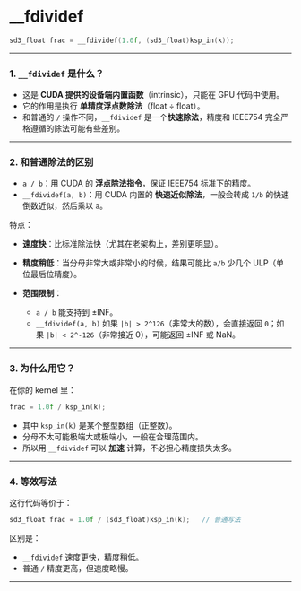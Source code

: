 # __fdividef

```cpp
sd3_float frac = __fdividef(1.0f, (sd3_float)ksp_in(k));
```

---

### 1. `__fdividef` 是什么？

* 这是 **CUDA 提供的设备端内置函数**（intrinsic），只能在 GPU 代码中使用。
* 它的作用是执行 **单精度浮点数除法**（float ÷ float）。
* 和普通的 `/` 操作不同，`__fdividef` 是一个**快速除法**，精度和 IEEE754 完全严格遵循的除法可能有些差别。

---

### 2. 和普通除法的区别

* `a / b`：用 CUDA 的 **浮点除法指令**，保证 IEEE754 标准下的精度。
* `__fdividef(a, b)`：用 CUDA 内置的 **快速近似除法**，一般会转成 `1/b` 的快速倒数近似，然后乘以 `a`。

特点：

* **速度快**：比标准除法快（尤其在老架构上，差别更明显）。
* **精度稍低**：当分母非常大或非常小的时候，结果可能比 `a/b` 少几个 ULP（单位最后位精度）。
* **范围限制**：

  * `a / b` 能支持到 ±INF。
  * `__fdividef(a, b)` 如果 `|b| > 2^126`（非常大的数），会直接返回 `0`；如果 `|b| < 2^-126`（非常接近 0），可能返回 ±INF 或 NaN。

---

### 3. 为什么用它？

在你的 kernel 里：

```cpp
frac = 1.0f / ksp_in(k);
```

* 其中 `ksp_in(k)` 是某个整型数组（正整数）。
* 分母不太可能极端大或极端小，一般在合理范围内。
* 所以用 `__fdividef` 可以 **加速** 计算，不必担心精度损失太多。

---

### 4. 等效写法

这行代码等价于：

```cpp
sd3_float frac = 1.0f / (sd3_float)ksp_in(k);   // 普通写法
```

区别是：

* `__fdividef` 速度更快，精度稍低。
* 普通 `/` 精度更高，但速度略慢。

---
